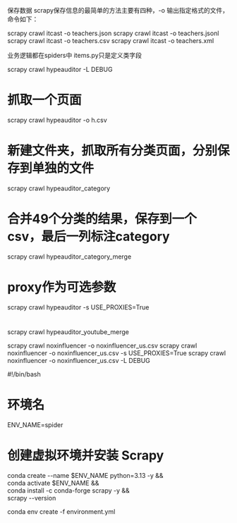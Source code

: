 保存数据
scrapy保存信息的最简单的方法主要有四种，-o 输出指定格式的文件，命令如下：

scrapy crawl itcast -o teachers.json
scrapy crawl itcast -o teachers.jsonl
scrapy crawl itcast -o teachers.csv
scrapy crawl itcast -o teachers.xml

业务逻辑都在spiders中
items.py只是定义类字段


scrapy crawl hypeauditor -L DEBUG

# 抓取一个页面
scrapy crawl hypeauditor -o h.csv

# 新建文件夹，抓取所有分类页面，分别保存到单独的文件
scrapy crawl hypeauditor_category

# 合并49个分类的结果，保存到一个csv，最后一列标注category
scrapy crawl hypeauditor_category_merge

# proxy作为可选参数
scrapy crawl hypeauditor -s USE_PROXIES=True

# 
scrapy crawl hypeauditor_youtube_merge



scrapy crawl noxinfluencer -o noxinfluencer_us.csv
scrapy crawl noxinfluencer -o noxinfluencer_us.csv -s USE_PROXIES=True
scrapy crawl noxinfluencer -o noxinfluencer_us.csv -L DEBUG

#!/bin/bash
# 环境名
ENV_NAME=spider
# 创建虚拟环境并安装 Scrapy
conda create --name $ENV_NAME python=3.13 -y && \
conda activate $ENV_NAME && \
conda install -c conda-forge scrapy -y && \
scrapy --version


conda env create -f environment.yml